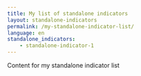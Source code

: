 ```yaml
---
title: My list of standalone indicators
layout: standalone-indicators
permalink: /my-standalone-indicator-list/
language: en
standalone_indicators:
    - standalone-indicator-1
---
```

Content for my standalone indicator list
